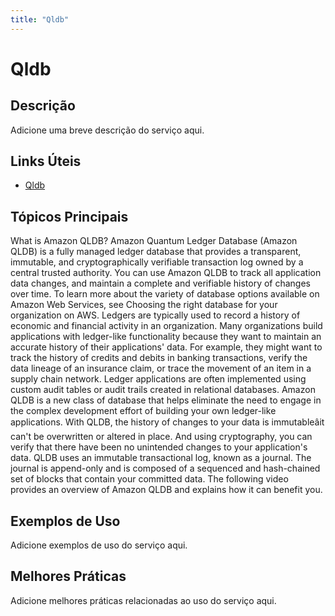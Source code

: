 ```yaml
---
title: "Qldb"
---
```


# Qldb

## Descrição

Adicione uma breve descrição do serviço aqui.

## Links Úteis

- [Qldb](https://docs.aws.amazon.com/qldb/latest/developerguide/what-is.html)

## Tópicos Principais

What is Amazon QLDB?
Amazon Quantum Ledger Database (Amazon QLDB) is a fully managed ledger database that provides a transparent, immutable, and
        cryptographically verifiable transaction log owned by a central trusted authority. You can
        use Amazon QLDB to track all application data changes, and maintain a complete and verifiable
        history of changes over time. To learn more about the variety of database options available
        on Amazon Web Services, see Choosing the right
            database for your organization on AWS.
Ledgers are typically used to record a history of economic and financial activity in an
        organization. Many organizations build applications with ledger-like functionality because
        they want to maintain an accurate history of their applications' data. For example, they
        might want to track the history of credits and debits in banking transactions, verify the
        data lineage of an insurance claim, or trace the movement of an item in a supply chain
        network. Ledger applications are often implemented using custom audit tables or audit trails
        created in relational databases.
Amazon QLDB is a new class of database that helps eliminate the need to engage in the
        complex development effort of building your own ledger-like applications. With QLDB, the
        history of changes to your data is immutableâit can't be overwritten or altered in
        place. And using cryptography, you can verify that there have been no unintended changes to
        your application's data. QLDB uses an immutable transactional log, known as a
            journal. The journal is append-only and is composed of a sequenced
        and hash-chained set of blocks that contain your committed data.
The following video provides an overview of Amazon QLDB and explains
            how it can benefit you.

## Exemplos de Uso

Adicione exemplos de uso do serviço aqui.

## Melhores Práticas

Adicione melhores práticas relacionadas ao uso do serviço aqui.
